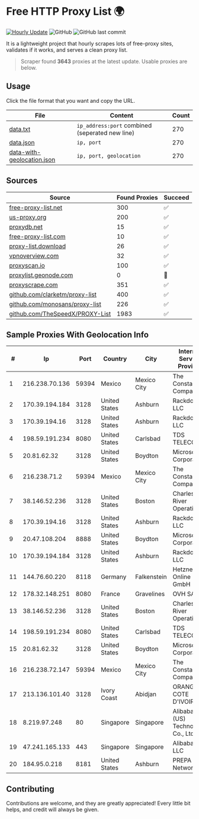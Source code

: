
# Free HTTP Proxy List 🌍

[![Hourly Update](https://github.com/mertguvencli/http-proxy-list/actions/workflows/main.yml/badge.svg?branch=main)](https://github.com/mertguvencli/http-proxy-list/actions/workflows/main.yml)
![GitHub](https://img.shields.io/github/license/mertguvencli/http-proxy-list)
![GitHub last commit](https://img.shields.io/github/last-commit/mertguvencli/http-proxy-list)

It is a lightweight project that hourly scrapes lots of free-proxy sites, validates if it works, and serves a clean proxy list.


> Scraper found **3643** proxies at the latest update. Usable proxies are below.

## Usage

Click the file format that you want and copy the URL.


|File|Content|Count|
|----|-------|-----|
|[data.txt](https://raw.githubusercontent.com/mertguvencli/http-proxy-list/main/proxy-list/data.txt)|`ip_address:port` combined (seperated new line)|270|
|[data.json](https://raw.githubusercontent.com/mertguvencli/http-proxy-list/main/proxy-list/data.json)|`ip, port`|270|
|[data-with-geolocation.json](https://raw.githubusercontent.com/mertguvencli/http-proxy-list/main/proxy-list/data-with-geolocation.json)|`ip, port, geolocation`|270|

## Sources

|Source|Found Proxies|Succeed|
|------|-------------|-------|
|[free-proxy-list.net](https://free-proxy-list.net)|300|✅|
|[us-proxy.org](https://www.us-proxy.org)|200|✅|
|[proxydb.net](http://proxydb.net)|15|✅|
|[free-proxy-list.com](https://free-proxy-list.com/?page=&port=&type%5B%5D=http&type%5B%5D=https&up_time=0&search=Search)|10|✅|
|[proxy-list.download](https://www.proxy-list.download/HTTP)|26|✅|
|[vpnoverview.com](https://vpnoverview.com/privacy/anonymous-browsing/free-proxy-servers)|32|✅|
|[proxyscan.io](https://www.proxyscan.io)|100|✅|
|[proxylist.geonode.com](https://proxylist.geonode.com/api/proxy-list?limit=300&page=1&sort_by=lastChecked&sort_type=desc&protocols=http,https)|0|🚫|
|[proxyscrape.com](https://api.proxyscrape.com/v2/?request=displayproxies&protocol=http&timeout=10000&country=all&ssl=all&anonymity=all)|351|✅|
|[github.com/clarketm/proxy-list](https://raw.githubusercontent.com/clarketm/proxy-list/master/proxy-list-raw.txt)|400|✅|
|[github.com/monosans/proxy-list](https://raw.githubusercontent.com/monosans/proxy-list/main/proxies/http.txt)|226|✅|
|[github.com/TheSpeedX/PROXY-List](https://raw.githubusercontent.com/TheSpeedX/PROXY-List/master/http.txt)|1983|✅|


## Sample Proxies With Geolocation Info

|#|Ip|Port|Country|City|Internet Service Provider|
|-|--|----|-------|----|-------------------------|
|1|216.238.70.136|59394|Mexico|Mexico City|The Constant Company|
|2|170.39.194.184|3128|United States|Ashburn|Rackdog, LLC|
|3|170.39.194.16|3128|United States|Ashburn|Rackdog, LLC|
|4|198.59.191.234|8080|United States|Carlsbad|TDS TELECOM|
|5|20.81.62.32|3128|United States|Boydton|Microsoft Corporation|
|6|216.238.71.2|59394|Mexico|Mexico City|The Constant Company|
|7|38.146.52.236|3128|United States|Boston|Charles River Operation|
|8|170.39.194.16|3128|United States|Ashburn|Rackdog, LLC|
|9|20.47.108.204|8888|United States|Boydton|Microsoft Corporation|
|10|170.39.194.184|3128|United States|Ashburn|Rackdog, LLC|
|11|144.76.60.220|8118|Germany|Falkenstein|Hetzner Online GmbH|
|12|178.32.148.251|8080|France|Gravelines|OVH SAS|
|13|38.146.52.236|3128|United States|Boston|Charles River Operation|
|14|198.59.191.234|8080|United States|Carlsbad|TDS TELECOM|
|15|20.81.62.32|3128|United States|Boydton|Microsoft Corporation|
|16|216.238.72.147|59394|Mexico|Mexico City|The Constant Company|
|17|213.136.101.40|3128|Ivory Coast|Abidjan|ORANGE COTE D'IVOIRE|
|18|8.219.97.248|80|Singapore|Singapore|Alibaba (US) Technology Co., Ltd.|
|19|47.241.165.133|443|Singapore|Singapore|Alibaba.com LLC|
|20|184.95.0.218|8181|United States|Ashburn|PREPA Networks|



## Contributing

Contributions are welcome, and they are greatly appreciated! Every
little bit helps, and credit will always be given.

